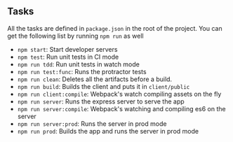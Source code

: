 ## Tasks

All the tasks are defined in `package.json` in the root of the project. You can get the following list by running `npm run` as well

- `npm start`: Start developer servers
- `npm test`: Run unit tests in CI mode
- `npm run tdd`: Run unit tests in watch mode
- `npm run test:func`: Runs the protractor tests
- `npm run clean`: Deletes all the artifacts before a build.
- `npm run build`: Builds the client and puts it in `client/public`
- `npm run client:compile`: Webpack's watch compiling assets on the fly
- `npm run server`: Runs the express server to serve the app
- `npm run server:compile`: Webpack's watching and compiling es6 on the server
- `npm run server:prod`: Runs the server in prod mode
- `npm run prod`: Builds the app and runs the server in prod mode
